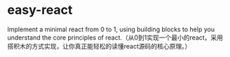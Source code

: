# easy-react
Implement a minimal react from 0 to 1, using building blocks to help you understand the core principles of react.（从0到1实现一个最小的react，采用搭积木的方式实现，让你真正能轻松的读懂react源码的核心原理。）
